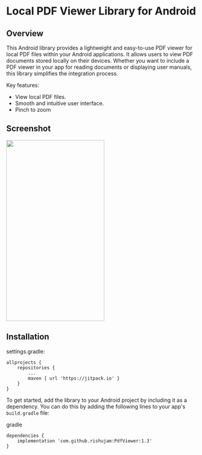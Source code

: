 # Local PDF Viewer Library for Android

## Overview

This Android library provides a lightweight and easy-to-use PDF viewer for local PDF files within your Android applications. It allows users to view PDF documents stored locally on their devices. Whether you want to include a PDF viewer in your app for reading documents or displaying user manuals, this library simplifies the integration process.

Key features:
- View local PDF files.
- Smooth and intuitive user interface.
- Pinch to zoom

## Screenshot

<img src="https://github.com/rishujam/PdfViewer/assets/74773876/be378d46-6a7f-4e87-bea8-61afa1fdcd75" width="260" height="480">

## Installation

settings.gradle:
```
allprojects {
    repositories {
        ...
        maven { url 'https://jitpack.io' }
    }
}
```

To get started, add the library to your Android project by including it as a dependency. You can do this by adding the following lines to your app's `build.gradle` file:

gradle
```
dependencies {
    implementation 'com.github.rishujam:PdfViewer:1.3'
}
```
